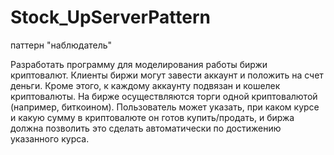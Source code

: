 # Stock_UpServerPattern
паттерн "наблюдатель"

Разработать программу для моделирования работы биржи
криптовалют. Клиенты биржи могут завести аккаунт и положить на счет
деньги. Кроме этого, к каждому аккаунту подвязан и кошелек
криптовалюты. На бирже осуществляются торги одной криптовалютой
(например, биткоином). Пользователь может указать, при каком курсе и
какую сумму в криптовалюте он готов купить/продать, и биржа должна
позволить это сделать автоматически по достижению указанного курса.

